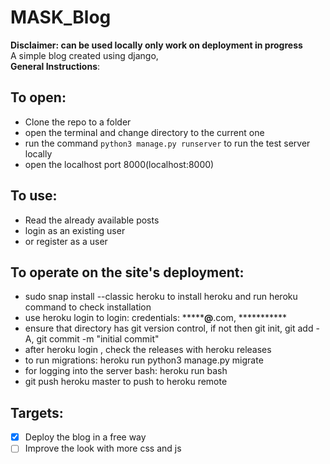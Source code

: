 # MASK_Blog
<b>Disclaimer: can be used locally only work on deployment in progress</b></br>
A simple blog created using django,<br> <b>General Instructions</b>:
## To open:
* Clone the repo to a folder
* open the terminal and change directory to the current one
* run the command <code>python3 manage.py runserver</code> to run the test server locally
* open the localhost port 8000(localhost:8000)

## To use:
* Read the already available posts 
* login as an existing user
* or register as a user

## To operate on the site's deployment:
* sudo snap install --classic heroku to install heroku and run heroku command to check installation
* use heroku login to login: credentials: ***********@******.com, ***********
* ensure that directory has git version control, if not then git init, git add -A, git commit -m "initial commit"
* after heroku login , check the releases with heroku releases
* to run migrations: heroku run python3 manage.py migrate
* for logging into the server bash: heroku run bash 
* git push heroku master to push to heroku remote

## Targets:
 - [x] Deploy the blog in a free way 
 - [ ] Improve the look with more css and js 
